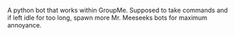 A python bot that works within GroupMe. Supposed to take commands and if left idle for too long, spawn more Mr. Meeseeks bots for maximum annoyance.

